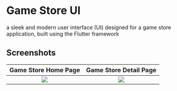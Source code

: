 # Game Store UI

a sleek and modern user interface (UI) designed for a game store application, built using the Flutter framework

## Screenshots

Game Store Home Page      |  Game Store Detail Page
:-------------------------:|:-------------------------:
![](https://user-images.githubusercontent.com/105295281/170435133-1afc7298-7aa0-4f79-bd88-d3b590049a2c.png) | ![](https://user-images.githubusercontent.com/105295281/170435176-32dcf000-1f02-4294-bb33-2836a7019eb2.png)

